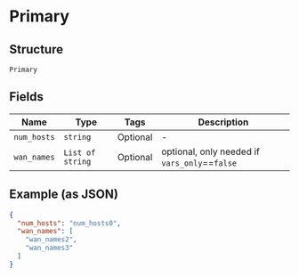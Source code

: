 
# Primary

## Structure

`Primary`

## Fields

| Name | Type | Tags | Description |
|  --- | --- | --- | --- |
| `num_hosts` | `string` | Optional | - |
| `wan_names` | `List of string` | Optional | optional, only needed if `vars_only`==`false` |

## Example (as JSON)

```json
{
  "num_hosts": "num_hosts0",
  "wan_names": [
    "wan_names2",
    "wan_names3"
  ]
}
```

